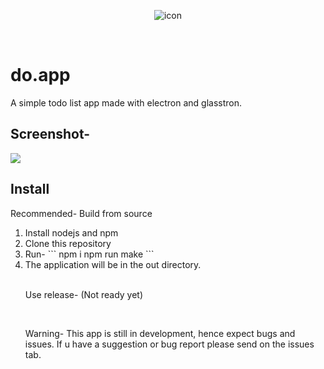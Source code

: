 <p align="center">
  <img src="https://raw.githubusercontent.com/xXTgamerXx/do.app/main/icon.png" alt="icon"></img>
</p>
<br>
<h1>do.app</h1>
A simple todo list app made with electron and glasstron.
<h2>Screenshot-</h2>
<img src="https://user-images.githubusercontent.com/72494265/151741659-f3bcb7b9-35ad-4aab-8dcd-0bef817c938b.png"></img>
<br>
<h2>Install</h2>
<p>Recommended- Build from source</p>
<ol>
<li>Install nodejs and npm</li>
<li>Clone this repository</li>
<li>Run-
```
npm i
npm run make
```</li>
<li>The application will be in the out directory.</li>
<br>
<p>Use release- (Not ready yet)</p>
<br>
<p>Warning- This app is still in development, hence expect bugs and issues. If u have a suggestion or bug report please send on the issues tab.</p>
